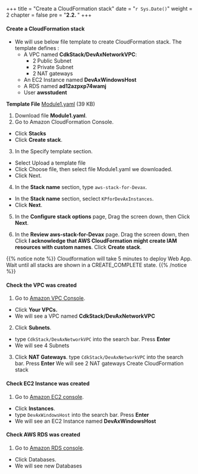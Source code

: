+++
title = "Create a CloudFormation stack"
date = "`r Sys.Date()`"
weight = 2
chapter = false
pre = "<b>2.2. </b>"
+++
#### Create a CloudFormation stack

- We will use below file template to create CloudFormation stack. The template defines :
    - A VPC named **CdkStack/DevAxNetworkVPC**:
        - 2 Public Subnet
        - 2 Private Subnet
        - 2 NAT gateways
    - An EC2 Instance named **DevAxWindowsHost**
    - A RDS named **ad12azpxp74wamj**
    - User **awsstudent**

**Template File**
[Module1.yaml](https://000050.awsstudygroup.com/2-prepare/2.2-createstack/_index.files/Module1.yaml) (39 KB)

1. Download file **Module1.yaml**.
2. Go to Amazon CloudFormation Console.
- Click **Stacks**
- Click **Create stack**.



3. In the Specify template section.
- Select Upload a template file
- Click Choose file, then select file Module1.yaml we downloaded.
- Click Next.

4. In the **Stack name** section, type `aws-stack-for-Devax`.

- In the **Stack name** section, seclect `KPforDevAxInstances`.
- Click **Next**.


5. In the **Configure stack options** page, Drag the screen down, then Click **Next**.


6. In the **Review aws-stack-for-Devax** page.
Drag the screen down, then Click **I acknowledge that AWS CloudFormation might create IAM resources with custom names**.
Click **Create stack**.


{{% notice note %}}
Cloudformation will take 5 minutes to deploy Web App. Wait until all stacks are shown in a CREATE_COMPLETE state.
{{% /notice %}}

#### Check the VPC was created
1. Go to [Amazon VPC Console](https://console.aws.amazon.com/vpc/).
- Click **Your VPCs.**
- We will see a VPC named **CdkStack/DevAxNetworkVPC**


2. Click **Subnets**.
- type `CdkStack/DevAxNetworkVPC` into the search bar. Press **Enter**
- We will see 4 Subnets

3. Click **NAT Gateways**.
type `CdkStack/DevAxNetworkVPC` into the search bar. Press **Enter**
We will see 2 NAT gateways
Create CloudFormation stack

#### Check EC2 Instance was created
1. Go to [Amazon EC2 console](https://console.aws.amazon.com/ec2/).
- Click **Instances**.
- type `DevAxWindowsHost` into the search bar. Press **Enter**
- We will see an EC2 Instance named **DevAxWindowsHost**

#### Check AWS RDS was created
1. Go to [Amazon RDS console](https://console.aws.amazon.com/rds/).
- Click Databases.
- We will see new Databases